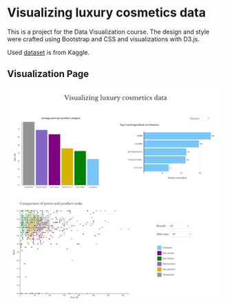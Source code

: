 # Visualizing luxury cosmetics data
This is a project for the Data Visualization course. The design and style were crafted using Bootstrap and CSS and visualizations with D3.js.

Used [dataset](https://www.kaggle.com/datasets/kingabzpro/cosmetics-datasets/data) is from Kaggle.


## Visualization Page
<div align="center">
    <img src="cosmetic_data_page.png"></img>  
</div>

